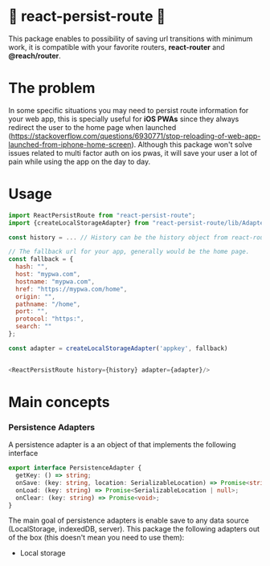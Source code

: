 # 💾 react-persist-route 📱

This package enables to possibility of saving url transitions with minimum work, it is compatible with your favorite routers, **react-router** and **@reach/router**.

# The problem

In some specific situations you may need to persist route information for your web app, this is specially useful for **iOS PWAs** since they always redirect the user to the home page when launched (https://stackoverflow.com/questions/6930771/stop-reloading-of-web-app-launched-from-iphone-home-screen). Although this package won't solve issues related to multi factor auth on ios pwas, it will save your user a lot of pain while using the app on the day to day.

# Usage

```javascript
import ReactPersistRoute from "react-persist-route";
import {createLocalStorageAdapter} from "react-persist-route/lib/Adapters/localStorageAdapter"

const history = ... // History can be the history object from react-router of reach route

// The fallback url for your app, generally would be the home page.
const fallback = {
  hash: "",
  host: "mypwa.com",
  hostname: "mypwa.com",
  href: "https://mypwa.com/home",
  origin: "",
  pathname: "/home",
  port: "",
  protocol: "https:",
  search: ""
};

const adapter = createLocalStorageAdapter('appkey', fallback)


<ReactPersistRoute history={history} adapter={adapter}/>
```

# Main concepts

### Persistence Adapters

A persistence adapter is a an object of that implements the following interface

```typescript
export interface PersistenceAdapter {
  getKey: () => string;
  onSave: (key: string, location: SerializableLocation) => Promise<string>;
  onLoad: (key: string) => Promise<SerializableLocation | null>;
  onClear: (key: string) => Promise<void>;
}
```

The main goal of persistence adapters is enable save to any data source (LocalStorage, indexedDB, server). This package the following adapters out of the box (this doesn't mean you need to use them):

- Local storage
